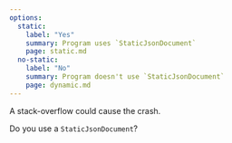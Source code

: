 ```yaml
---
options:
  static:
    label: "Yes" 
    summary: Program uses `StaticJsonDocument`
    page: static.md
  no-static:
    label: "No"
    summary: Program doesn't use `StaticJsonDocument`
    page: dynamic.md
---
```


A stack-overflow could cause the crash.

Do you use a `StaticJsonDocument`?
